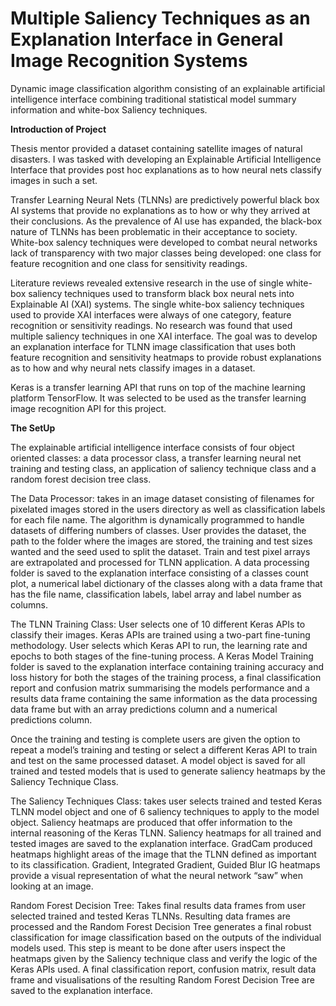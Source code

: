 # Multiple Saliency Techniques as an Explanation Interface in General Image Recognition Systems
 Dynamic image classification algorithm consisting of an explainable artificial intelligence interface combining traditional statistical model summary information and white-box Saliency techniques.
 
 **Introduction of Project**

Thesis mentor provided a dataset containing satellite images of natural disasters. I was tasked with developing an Explainable Artificial Intelligence Interface that provides post hoc explanations as to how neural nets classify images in such a set. 

Transfer Learning Neural Nets (TLNNs) are predictively powerful black box AI systems that provide no explanations as to how or why they arrived at their conclusions. As the prevalence of AI use has expanded, the black-box nature of TLNNs has been problematic in their acceptance to society. White-box salency techniques were developed to combat neural networks lack of transparency with two major classes being developed: one class for feature recognition and one class for sensitivity readings.      

Literature reviews revealed extensive research in the use of single white-box saliency techniques used to transform black box neural nets into Explainable AI (XAI) systems. The single white-box saliency techniques used to provide XAI interfaces were always of one category, feature recognition or sensitivity readings. No research was found that used multiple saliency techniques in one XAI interface. The goal was to develop an explanation interface for TLNN image classification that uses both feature recognition and sensitivity heatmaps to provide robust explanations as to how and why neural nets classify images in a dataset. 

Keras is a transfer learning API that runs on top of the machine learning platform TensorFlow. It was selected to be used as the transfer learning image recognition API for this project.   

**The SetUp**

The explainable artificial intelligence interface consists of four object oriented classes: a data processor class, a transfer learning neural net training and testing class, an application of saliency technique class and a random forest decision tree class.

The Data Processor: takes in an image dataset consisting of filenames for pixelated images stored in the users directory as well as classification labels for each file name. The algorithm is dynamically programmed to handle datasets of differing numbers of classes. User provides the dataset, the path to the folder where the images are stored, the training and test sizes wanted and the seed used to split the dataset. Train and test pixel arrays are extrapolated and processed for TLNN application. A data processing folder is saved to the explanation interface consisting of a classes count plot, a numerical label dictionary of the classes along with a data frame that has the file name, classification labels, label array and label number as columns. 

The TLNN Training Class: User selects one of 10 different Keras APIs to classify their images. Keras APIs are trained using a two-part fine-tuning methodology. User selects which Keras API to run, the learning rate and epochs to both stages of the fine-tuning process. A Keras Model Training folder is saved to the explanation interface containing training accuracy and loss history for both the stages of the training process, a final classification report and confusion matrix summarising the models performance and a results data frame containing the same information as the data processing data frame but with an array predictions column and a numerical predictions column. 

Once the training and testing is complete users are given the option to repeat a model’s training and testing or select a different Keras API to train and test on the same processed dataset. A model object is saved for all trained and tested models that is used to generate saliency heatmaps by the Saliency Technique Class. 

The Saliency Techniques Class: takes user selects trained and tested Keras TLNN model object and one of 6 saliency techniques to apply to the model object. Saliency heatmaps are produced that offer information to the internal reasoning of the Keras TLNN. Saliency heatmaps for all trained and tested images are saved to the explanation interface. 
GradCam produced heatmaps highlight areas of the image that the TLNN defined as important to its classification. 
Gradient, Integrated Gradient, Guided Blur IG heatmaps provide a visual representation of what the neural network “saw” when looking at an image. 


Random Forest Decision Tree: Takes final results data frames from user selected trained and tested Keras TLNNs. Resulting data frames are processed and the Random Forest Decision Tree generates a final robust classification for image classification based on the outputs of the individual models used. This step is meant to be done after users inspect the heatmaps given by the Saliency technique class and verify the logic of the Keras APIs used. A final classification report, confusion matrix, result data frame and visualisations of the resulting Random Forest Decision Tree are saved to the explanation interface. 


